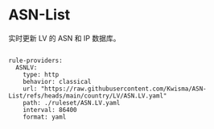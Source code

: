 
# ASN-List

实时更新 LV 的 ASN 和 IP 数据库。

<pre><code class="language-javascript">
rule-providers:
  ASNLV:
    type: http
    behavior: classical
    url: "https://raw.githubusercontent.com/Kwisma/ASN-List/refs/heads/main/country/LV/ASN.LV.yaml"
    path: ./ruleset/ASN.LV.yaml
    interval: 86400
    format: yaml
</code></pre>